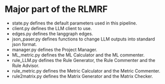 # Major part of the RLMRF
- state.py defines the default parameters used in this pipeline.
- client.py defines the LLM client to use.
- edges.py defines the langgraph edges.
- json_paser.py defines functions to change LLM outputs into standard json format.
- manager.py defines the Project Manager.
- ML_metric.py defines the ML Calculator and the ML commenter.
- rule_LLM.py defines the Rule Generator, the Rule Commenter and the Rule Advisor.
- rule_metric.py defines the Metric Calculator and the Metric Commenter.
- rule2matrix.py defines the Matrix Generator and the Matrix Checker.
